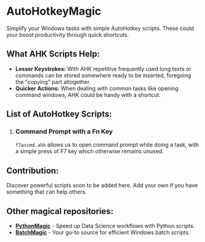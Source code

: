 # AutoHotkeyMagic 

Simplify your Windows tasks with simple AutoHotkey scripts. These could your boost productivity through quick shortcuts.

## What AHK Scripts Help:

- **Lesser Keystrokes:** With AHK repetitive frequently used long texts or commands can be stored somewhere ready to be inserted, foregoing the "copying" part altogether.
- **Quicker Actions:** When dealing with common tasks like opening command windows, AHK could be handy with a shortcut.

## List of AutoHotkey Scripts:

1. ### Command Prompt with a Fn Key

   `f7ascmd.ahk` allows us to open command prompt while doing a task, with a simple press of F7 key which otherwise remains unused.

## Contribution:

Discover powerful scripts soon to be added here. Add your own if you have something that can help others.

## Other magical repositories:

- [**PythonMagic**](https://github.com/himanshuxd/PythonMagic) - Speed up Data Science workflows with Python scripts.
- [**BatchMagic**](https://github.com/himanshuxd/BatchMagic) - Your go-to source for efficient Windows batch scripts.